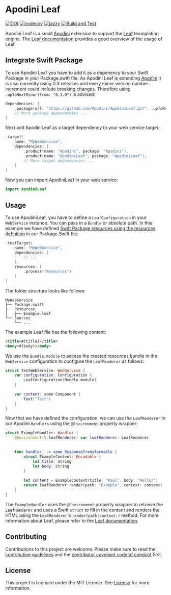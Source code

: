 <!--
                  
This source file is part of the Apodini Leaf open source project

SPDX-FileCopyrightText: 2021 Paul Schmiedmayer and the project authors (see CONTRIBUTORS.md) <paul.schmiedmayer@tum.de>

SPDX-License-Identifier: MIT
             
-->

# Apodini Leaf

[![DOI](https://zenodo.org/badge/371102138.svg)](https://zenodo.org/badge/latestdoi/371102138)
[![codecov](https://codecov.io/gh/Apodini/ApodiniLeaf/branch/develop/graph/badge.svg?token=Rd38F6yTCC)](https://codecov.io/gh/Apodini/ApodiniLeaf)
[![jazzy](https://raw.githubusercontent.com/Apodini/ApodiniLeaf/gh-pages/badge.svg)](https://apodini.github.io/ApodiniLeaf/)
[![Build and Test](https://github.com/Apodini/ApodiniLeaf/actions/workflows/build-and-test.yml/badge.svg)](https://github.com/Apodini/ApodiniLeaf/actions/workflows/build-and-test.yml)

Apodini Leaf is a small [Apodini](https://github.com/Apodini/Apodini) extension to support the [Leaf](https://github.com/vapor/leaf-kit) teamplating engine.
The [Leaf documentation](https://docs.vapor.codes/4.0/leaf/overview/) provides a good overview of the usage of Leaf.

## Integrate Swift Package

To use Apodini Leaf you have to add it as a depenency to your Swift Package in your Package.swift file. As Apodini Leaf is extending [Apodini](https://github.com/Apodini/Apodini) it is also currenlty using 0.X releases and every minor version number increment could include breaking changes. Therefore using `.upToNextMinor(from: "0.1.0")` is advised:
```swift
dependencies: [
    .package(url: "https://github.com/Apodini/ApodiniLeaf.git", .upToNextMinor(from: "0.1.0")),
    // More package dependencies ...
]
```
Next add ApodiniLeaf as a target dependency to your web service target:
```swift
.target(
    name: "MyWebService",
    dependencies: [
        .product(name: "Apodini", package: "Apodini"),
        .product(name: "ApodiniLeaf", package: "ApodiniLeaf"),
        // More target dependencies ...
    ]
)
```
Now you can import ApodiniLeaf in your web service:
```swift
import ApodiniLeaf
```

## Usage

To use ApodiniLeaf, you have to define a `LeafConfiguration` in your `WebService` instance. You can pass in a `Bundle` or absolute path.
In this example we have defined [Swift Package resources using the resources definition](https://developer.apple.com/documentation/swift_packages/bundling_resources_with_a_swift_package) in our Package.Swift file:
```swift
.testTarget(
    name: "MyWebService",
    dependencies: [
        // ...
    ],
    resources: [
        .process("Resources")
    ]
)
```

The folder structure looks like follows:
```
MyWebService
├── Package.swift
├── Resources
│   ├── Example.leaf
└── Sources
    └── ...
```

The example Leaf file has the following content:
```html
<title>#(title)</title>
<body>#(body)</body>
```

We use the `Bundle.module` to access the created resources bundle in the `WebService` configuration to configure the `LeafRenderer` as follows:
```swift
struct TestWebService: WebService {
    var configuration: Configuration {
        LeafConfiguration(Bundle.module)
    }
    
    var content: some Component {
        Text("Test")
    }
}
```

Now that we have defined the configuration, we can use the `LeafRenderer` in our Apodini `Handlers` using the `@Environment` property wrapper:
```swift
struct ExampleHandler: Handler {
    @Environment(\.leafRenderer) var leafRenderer: LeafRenderer
    
    
    func handle() -> some ResponseTransformable {
        struct ExampleContent: Encodable {
            let title: String
            let body: String
        }
        
        let content = ExampleContent(title: "Paul", body: "Hello!")
        return leafRenderer.render(path: "Example", context: content)
    }
}
```
The `ExampleHandler` uses the `@Environment` property wrapper to retrieve the `LeafRenderer` and uses a Swift `struct` to fill in the content and renders the HTML using the `LeafRenderer`'s `render(path:context:)` method. For more information about Leaf, please refer to the [Leaf documentation](https://docs.vapor.codes/4.0/leaf/overview/).

## Contributing
Contributions to this project are welcome. Please make sure to read the [contribution guidelines](https://github.com/Apodini/.github/blob/main/CONTRIBUTING.md) and the [contributor covenant code of conduct](https://github.com/Apodini/.github/blob/main/CODE_OF_CONDUCT.md) first.

## License
This project is licensed under the MIT License. See [License](https://github.com/Apodini/ApodiniLeaf/blob/develop/LICENSE) for more information.
